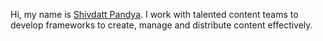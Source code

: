 Hi, my name is [Shivdatt Pandya](https://shivdattpandya.com/).
I work with talented content teams to develop frameworks to create, manage and distribute content effectively.

